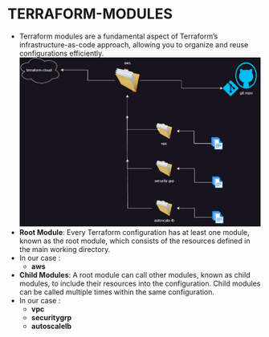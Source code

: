 # TERRAFORM-MODULES
* Terraform modules are a fundamental aspect of Terraform’s infrastructure-as-code approach, allowing you to organize and reuse configurations efficiently.
![alt text](Modules.jpg)
* **Root Module**: Every Terraform configuration has at least one module, known as the root module, which consists of the resources defined in the main working directory.
* In our case : 
    -  **aws**
* **Child Modules**: A root module can call other modules, known as child modules, to include their resources into the configuration. Child modules can be called multiple times within the same configuration.
* In our case :
    - **vpc** 
    - **securitygrp**
    - **autoscalelb**


  
 